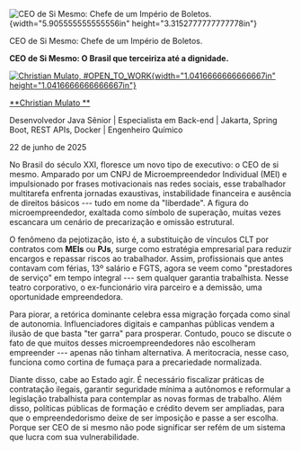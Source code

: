![CEO de Si Mesmo: Chefe de um Império de Boletos.](temp_media/media/image1.png){width="5.905555555555556in" height="3.3152777777777778in"}

CEO de Si Mesmo: Chefe de um Império de Boletos.

**CEO de Si Mesmo: O Brasil que terceiriza até a dignidade.**

[![Christian Mulato, #OPEN_TO_WORK](temp_media/media/image2.jpeg){width="1.0416666666666667in" height="1.0416666666666667in"}](https://www.linkedin.com/in/chmulato/)

[**Christian Mulato **](https://www.linkedin.com/in/chmulato/)

Desenvolvedor Java Sênior \| Especialista em Back-end \| Jakarta, Spring Boot, REST APIs, Docker \| Engenheiro Químico

22 de junho de 2025

No Brasil do século XXI, floresce um novo tipo de executivo: o CEO de si mesmo. Amparado por um CNPJ de Microempreendedor Individual (MEI) e impulsionado por frases motivacionais nas redes sociais, esse trabalhador multitarefa enfrenta jornadas exaustivas, instabilidade financeira e ausência de direitos básicos --- tudo em nome da \"liberdade\". A figura do microempreendedor, exaltada como símbolo de superação, muitas vezes escancara um cenário de precarização e omissão estrutural.

O fenômeno da pejotização, isto é, a substituição de vínculos CLT por contratos com **MEIs** ou **PJs**, surge como estratégia empresarial para reduzir encargos e repassar riscos ao trabalhador. Assim, profissionais que antes contavam com férias, 13º salário e FGTS, agora se veem como "prestadores de serviço" em tempo integral --- sem qualquer garantia trabalhista. Nesse teatro corporativo, o ex-funcionário vira parceiro e a demissão, uma oportunidade empreendedora.

Para piorar, a retórica dominante celebra essa migração forçada como sinal de autonomia. Influenciadores digitais e campanhas públicas vendem a ilusão de que basta "ter garra" para prosperar. Contudo, pouco se discute o fato de que muitos desses microempreendedores não escolheram empreender --- apenas não tinham alternativa. A meritocracia, nesse caso, funciona como cortina de fumaça para a precariedade normalizada.

Diante disso, cabe ao Estado agir. É necessário fiscalizar práticas de contratação ilegais, garantir seguridade mínima a autônomos e reformular a legislação trabalhista para contemplar as novas formas de trabalho. Além disso, políticas públicas de formação e crédito devem ser ampliadas, para que o empreendedorismo deixe de ser imposição e passe a ser escolha. Porque ser CEO de si mesmo não pode significar ser refém de um sistema que lucra com sua vulnerabilidade.
